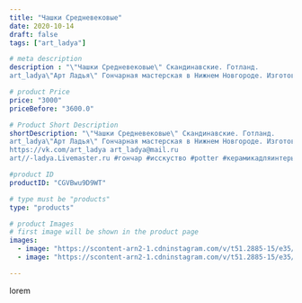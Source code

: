 ```yaml
---
title: "Чашки Средневековые"
date: 2020-10-14
draft: false
tags: ["art_ladya"]

# meta description
description : "\"Чашки Средневековые\" Скандинавские. Готланд. 
art_ladya\"Арт Ладья\" Гончарная мастерская в Нижнем Новгороде. Изготовление керамики и мастер//-классы по обуч"

# product Price
price: "3000"
priceBefore: "3600.0"

# Product Short Description
shortDescription: "\"Чашки Средневековые\" Скандинавские. Готланд. 
art_ladya\"Арт Ладья\" Гончарная мастерская в Нижнем Новгороде. Изготовление керамики и мастер//-классы по обучению. 
https://vk.com/art_ladya art_ladya@mail.ru 
art//-ladya.Livemaster.ru #гончар #исскуство #potter #керамикадляинтерьера #керамикаручнаяработа #гончарнаямастерская #керамиканазаказ #handmade #посудаизглины #керамика #гончарнаяпосуда #средневековаяпосуда #эксклюзивнаякерамика #dishes #decor #ceramicar #mug #claygoods #tankard #earthenware #ceramic #design #кружка #magic #restaurant #ceramicart #магия #pint #clay #авторскаякерамика"

#product ID
productID: "CGVBwu9D9WT"

# type must be "products"
type: "products"

# product Images
# first image will be shown in the product page
images:
  - image: "https://scontent-arn2-1.cdninstagram.com/v/t51.2885-15/e35/121485693_338741373896359_4285262057689441192_n.jpg?tp=1&_nc_ht=scontent-arn2-1.cdninstagram.com&_nc_cat=107&_nc_ohc=Baf7ETAkss0AX-PzLQ6&ccb=7-4&oh=a8488ea7520aab73c12577b27550ed81&oe=60842BB0&_nc_sid=83d603&ig_cache_key=MjQxOTg0ODExODgwMTQ1ODQxNw%3D%3D.2-ccb7-4"
  - image: "https://scontent-arn2-1.cdninstagram.com/v/t51.2885-15/e35/121515389_363164524735737_1952551315345533728_n.jpg?tp=1&_nc_ht=scontent-arn2-1.cdninstagram.com&_nc_cat=109&_nc_ohc=K58JYNzHmy0AX_vWTId&ccb=7-4&oh=a8f8ac4628cb60439560eeb74b76589e&oe=60856E9C&_nc_sid=83d603&ig_cache_key=MjQxOTg0ODExODgzNDg0OTM5NQ%3D%3D.2-ccb7-4"

---
```

lorem
